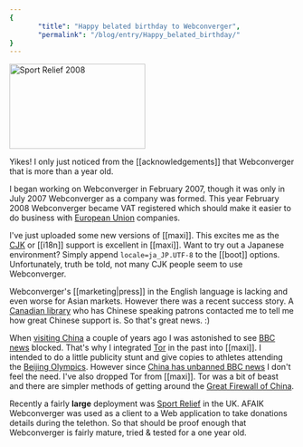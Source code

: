 ```yaml
---
{
       "title": "Happy belated birthday to Webconverger",
       "permalink": "/blog/entry/Happy_belated_birthday/"
}
---
```


<a href="http://www.flickr.com/photos/hendry/2315610422/" title="Webconverger was used at Sport Relief 2008"><img src="http://farm4.static.flickr.com/3151/2315610422_2cda3b918a_m.jpg" width="240" height="150" alt="Sport Relief 2008" /></a>

Yikes! I only just noticed from the [[acknowledgements]] that Webconverger that is more than a year old.

I began working on Webconverger in February 2007, though it was only in July 2007 Webconverger as a company was formed. This year February 2008 Webconverger became VAT registered which should make it easier to do business with [European Union](http://en.wikipedia.org/wiki/EU) companies.

I've just uploaded some new versions of [[maxi]]. This excites me as the [CJK](http://en.wikipedia.org/wiki/CJK) or [[i18n]] support is excellent in [[maxi]]. Want to try out a Japanese environment? Simply append `locale=ja_JP.UTF-8` to the [[boot]] options. Unfortunately, truth be told, not many CJK people seem to use Webconverger.

Webconverger's [[marketing|press]] in the English language is lacking and even worse for Asian markets. However there was a recent success story. A [Canadian library](http://www.yourlibrary.ca/) who has Chinese speaking patrons contacted me to tell me how great Chinese support is. So that's great news. :)

When [visiting China](http://www.flickr.com/photos/hendry/140068125/) a couple of years ago I was astonished to see [BBC news](http://news.bbc.co.uk/) blocked. That's why I integrated [Tor](http://en.wikipedia.org/wiki/Tor_%28anonymity_network%29) in the past into [[maxi]]. I intended to do a little publicity stunt and give copies to athletes attending the [Beijing Olympics](http://en.beijing2008.cn/). However since [China has unbanned BBC news](http://news.bbc.co.uk/1/hi/world/asia-pacific/7312240.stm) I don't feel the need. I've also dropped Tor from [[maxi]]. Tor was a bit of beast and there are simpler methods of getting around the [Great Firewall of China](http://en.wikipedia.org/wiki/Internet_censorship_in_the_People%27s_Republic_of_China).

Recently a fairly **large** deployment was [Sport Relief](http://en.wikipedia.org/wiki/Sport_Relief) in the UK. AFAIK Webconverger was used as a client to a Web application to take donations details during the telethon. So that should be proof enough that Webconverger is fairly mature, tried & tested for a one year old.
